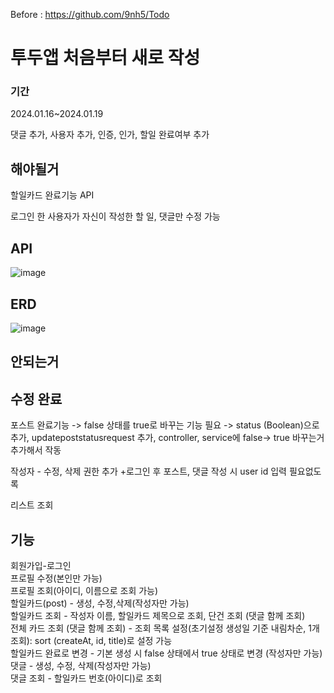 Before :  https://github.com/9nh5/Todo

<h1>투두앱 처음부터 새로 작성</h1>

<h3>기간</h3>
2024.01.16~2024.01.19

댓글 추가, 사용자 추가, 인증, 인가, 할일 완료여부 추가

<h2>해야될거</h2>

할일카드 완료기능 API

로그인 한 사용자가 자신이 작성한 할 일, 댓글만 수정 가능


<h2>API</h2>

![image](https://github.com/9nh5/TodoProject/assets/151013731/7a1c945f-518b-4834-b98c-4b363230b6b4)





<h2>ERD</h2>

![image](https://github.com/9nh5/TodoProject/assets/151013731/72552a0a-0fa7-43fe-9741-6173e2db853c)




 <h2>안되는거</h2>


<h2>수정 완료</h2>

포스트 완료기능 -> false 상태를 true로 바꾸는 기능 필요
 -> status (Boolean)으로 추가, updatepoststatusrequest 추가, controller, service에 false-> true 바꾸는거 추가해서 작동

작성자 - 수정, 삭제 권한 추가
+로그인 후 포스트, 댓글 작성 시 user id 입력 필요없도록

리스트 조회

<h2>기능</h2>
 회원가입-로그인
<br> 프로필 수정(본인만 가능)
<br> 프로필 조회(아이디, 이름으로 조회 가능)
<br> 할일카드(post) - 생성,  수정,삭제(작성자만 가능)
<br> 할일카드 조회 - 작성자 이름, 할일카드 제목으로 조회, 단건 조회 (댓글 함께 조회)
<br> 전체 카드 조회 (댓글 함께 조회) - 조회 목록 설정(초기설정 생성일 기준 내림차순, 1개 조회): sort (createAt, id, title)로 설정 가능
<br> 할일카드 완료로 변경 - 기본 생성 시 false 상태에서 true 상태로 변경 (작성자만 가능)
<br> 댓글 - 생성,   수정, 삭제(작성자만 가능)
<br> 댓글 조회 - 할일카드 번호(아이디)로 조회
